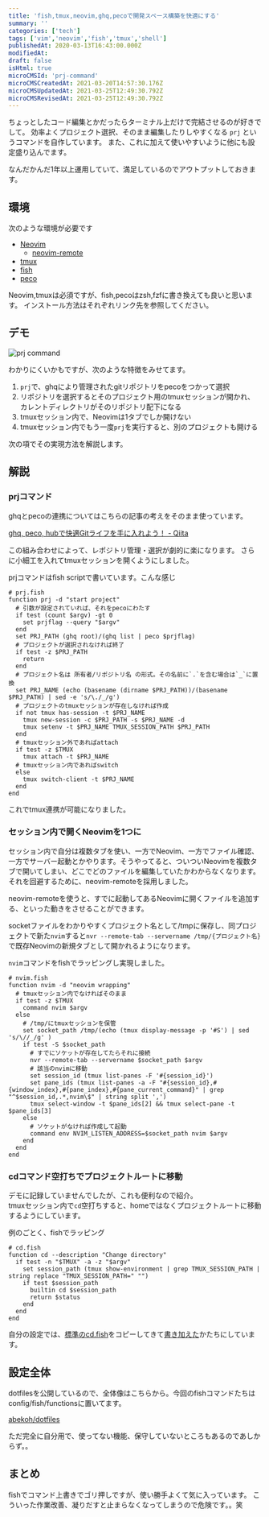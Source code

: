 ```yaml
---
title: 'fish,tmux,neovim,ghq,pecoで開発スペース構築を快適にする'
summary: ''
categories: ['tech']
tags: ['vim','neovim','fish','tmux','shell']
publishedAt: 2020-03-13T16:43:00.000Z
modifiedAt: 
draft: false
isHtml: true
microCMSId: 'prj-command'
microCMSCreatedAt: 2021-03-20T14:57:30.176Z
microCMSUpdatedAt: 2021-03-25T12:49:30.792Z
microCMSRevisedAt: 2021-03-25T12:49:30.792Z
---
```

<p>ちょっとしたコード編集とかだったらターミナル上だけで完結させるのが好きでして。
効率よくプロジェクト選択、そのまま編集したりしやすくなる <code>prj</code> というコマンドを自作しています。
また、これに加えて使いやすいように他にも設定盛り込んでます。</p>
<p>なんだかんだ1年以上運用していて、満足しているのでアウトプットしておきます。</p>
<h2 id="環境">環境</h2>
<p>次のような環境が必要です</p>
<ul>
<li><a href="https://github.com/neovim/neovim">Neovim</a><ul>
<li><a href="https://github.com/mhinz/neovim-remote">neovim-remote</a></li>
</ul>
</li>
<li><a href="https://github.com/tmux/tmux">tmux</a></li>
<li><a href="https://fishshell.com/">fish</a></li>
<li><a href="https://github.com/peco/peco">peco</a></li>
</ul>
<p>Neovim,tmuxは必須ですが、fish,pecoはzsh,fzfに書き換えても良いと思います。
インストール方法はそれぞれリンク先を参照してください。</p>
<h2 id="デモ">デモ</h2>
<p><img src="/assets/prj-command.gif" alt="prj command"></p>
<p>わかりにくいかもですが、次のような特徴をみせてます。</p>
<ol>
<li><code>prj</code>で、ghqにより管理されたgitリポジトリをpecoをつかって選択</li>
<li>リポジトリを選択するとそのプロジェクト用のtmuxセッションが開かれ、カレントディレクトリがそのリポジトリ配下になる</li>
<li>tmuxセッション内で、Neovimは1タブでしか開けない</li>
<li>tmuxセッション内でもう一度<code>prj</code>を実行すると、別のプロジェクトも開ける</li>
</ol>
<p>次の項でその実現方法を解説します。</p>
<h2 id="解説">解説</h2>
<h3 id="prjコマンド">prjコマンド</h3>
<p>ghqとpecoの連携についてはこちらの記事の考えをそのまま使っています。</p>
<p><a href="https://qiita.com/itkrt2y/items/0671d1f48e66f21241e2">ghq, peco, hubで快適Gitライフを手に入れよう！ - Qiita</a></p>
<p>この組み合わせによって、レポジトリ管理・選択が劇的に楽になります。
さらに小細工を入れてtmuxセッションを開くようにしました。</p>
<p>prjコマンドはfish scriptで書いています。こんな感じ</p>


```fish
# prj.fish
function prj -d "start project"
  # 引数が設定されていれば、それをpecoにわたす
  if test (count $argv) -gt 0
    set prjflag --query "$argv"
  end
  set PRJ_PATH (ghq root)/(ghq list | peco $prjflag)
  # プロジェクトが選択されなければ終了
  if test -z $PRJ_PATH
    return
  end
  # プロジェクト名は 所有者/リポジトリ名 の形式。その名前に`.`を含む場合は`_`に置換
  set PRJ_NAME (echo (basename (dirname $PRJ_PATH))/(basename $PRJ_PATH) | sed -e 's/\./_/g')
  # プロジェクトのtmuxセッションが存在しなければ作成
  if not tmux has-session -t $PRJ_NAME
    tmux new-session -c $PRJ_PATH -s $PRJ_NAME -d
    tmux setenv -t $PRJ_NAME TMUX_SESSION_PATH $PRJ_PATH
  end
  # tmuxセッション外であればattach
  if test -z $TMUX
    tmux attach -t $PRJ_NAME
  # tmuxセッション内であればswitch
  else
    tmux switch-client -t $PRJ_NAME
  end
end

```


<p>これでtmux連携が可能になりました。</p>
<h3 id="セッション内で開くneovimを1つに">セッション内で開くNeovimを1つに</h3>
<p>セッション内で自分は複数タブを使い、一方でNeovim、一方でファイル確認、一方でサーバー起動とかやります。そうやってると、ついついNeovimを複数タブで開いてしまい、どこでどのファイルを編集していたかわからなくなります。<br>それを回避するために、neovim-remoteを採用しました。</p>
<p>neovim-remoteを使うと、すでに起動してあるNeovimに開くファイルを追加する、といった動きをさせることができます。</p>
<p>socketファイルをわかりやすくプロジェクト名として/tmpに保存し、同プロジェクトで新た<code>nvim</code>すると<code>nvr --remote-tab --servername /tmp/{プロジェクト名}</code>で既存Neovimの新規タブとして開かれるようになります。</p>
<p><code>nvim</code>コマンドをfishでラッピングし実現しました。</p>


```fish
# nvim.fish
function nvim -d "neovim wrapping"
  # tmuxセッション内でなければそのまま
  if test -z $TMUX
    command nvim $argv
  else
    # /tmp/にtmuxセッションを保管
    set socket_path /tmp/(echo (tmux display-message -p '#S') | sed 's/\//_/g' )
    if test -S $socket_path
      # すでにソケットが存在してたらそれに接続
      nvr --remote-tab --servername $socket_path $argv
      # 該当のnvimに移動
      set session_id (tmux list-panes -F '#{session_id}')
      set pane_ids (tmux list-panes -a -F "#{session_id},#{window_index},#{pane_index},#{pane_current_command}" | grep "^$session_id,.*,nvim\$" | string split ',')
      tmux select-window -t $pane_ids[2] && tmux select-pane -t $pane_ids[3]
    else
      # ソケットがなければ作成して起動
      command env NVIM_LISTEN_ADDRESS=$socket_path nvim $argv
    end
  end
end

```


<h3 id="cdコマンド空打ちでプロジェクトルートに移動">cdコマンド空打ちでプロジェクトルートに移動</h3>
<p>デモに記録していませんでしたが、これも便利なので紹介。<br>tmuxセッション内で<code>cd</code>空打ちすると、homeではなくプロジェクトルートに移動するようにしています。</p>
<p>例のごとく、fishでラッピング</p>


```fish
# cd.fish
function cd --description "Change directory"
  if test -n "$TMUX" -a -z "$argv"
    set session_path (tmux show-environment | grep TMUX_SESSION_PATH | string replace "TMUX_SESSION_PATH=" "")
    if test $session_path
      builtin cd $session_path
      return $status
    end
  end
end

```


<p>自分の設定では、<a href="https://github.com/fish-shell/fish-shell/blob/master/share/functions/cd.fish">標準のcd.fish</a>をコピーしてきて<a href="https://github.com/abekoh/dotfiles/blob/master/config/fish/functions/cd.fish">書き加えた</a>かたちにしています。</p>
<h2 id="設定全体">設定全体</h2>
<p>dotfilesを公開しているので、全体像はこちらから。今回のfishコマンドたちはconfig/fish/functionsに置いてます。</p>
<p><a href="https://github.com/abekoh/dotfiles">abekoh/dotfiles</a></p>
<p>ただ完全に自分用で、使ってない機能、保守していないところもあるのであしからず。。</p>
<h2 id="まとめ">まとめ</h2>
<p>fishでコマンド上書きでゴリ押しですが、使い勝手よくて気に入っています。
こういった作業改善、凝りだすと止まらなくなってしまうので危険です。。笑</p>

    